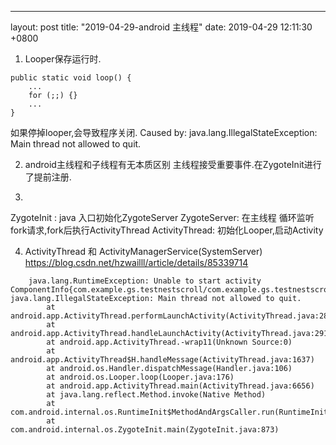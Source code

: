 ---
layout: post
title:  "2019-04-29-android 主线程"
date:   2019-04-29 12:11:30 +0800

1. Looper保存运行时.
```
public static void loop() {
    ...
    for (;;) {}
    ...
}
```
如果停掉looper,会导致程序关闭.
Caused by: java.lang.IllegalStateException: Main thread not allowed to quit.

2. android主线程和子线程有无本质区别
主线程接受重要事件.在ZygoteInit进行了提前注册.

3. 
ZygoteInit : java 入口初始化ZygoteServer
ZygoteServer: 在主线程 循环监听fork请求,fork后执行ActivityThread
ActivityThread: 初始化Looper,启动Activity

4. ActivityThread 和 ActivityManagerService(SystemServer)
https://blog.csdn.net/hzwailll/article/details/85339714
```
    java.lang.RuntimeException: Unable to start activity ComponentInfo{com.example.gs.testnestscroll/com.example.gs.testnestscroll.MainActivity}: java.lang.IllegalStateException: Main thread not allowed to quit.
        at android.app.ActivityThread.performLaunchActivity(ActivityThread.java:2841)
        at android.app.ActivityThread.handleLaunchActivity(ActivityThread.java:2919)
        at android.app.ActivityThread.-wrap11(Unknown Source:0)
        at android.app.ActivityThread$H.handleMessage(ActivityThread.java:1637)
        at android.os.Handler.dispatchMessage(Handler.java:106)
        at android.os.Looper.loop(Looper.java:176)
        at android.app.ActivityThread.main(ActivityThread.java:6656)
        at java.lang.reflect.Method.invoke(Native Method)
        at com.android.internal.os.RuntimeInit$MethodAndArgsCaller.run(RuntimeInit.java:547)
        at com.android.internal.os.ZygoteInit.main(ZygoteInit.java:873)

```




